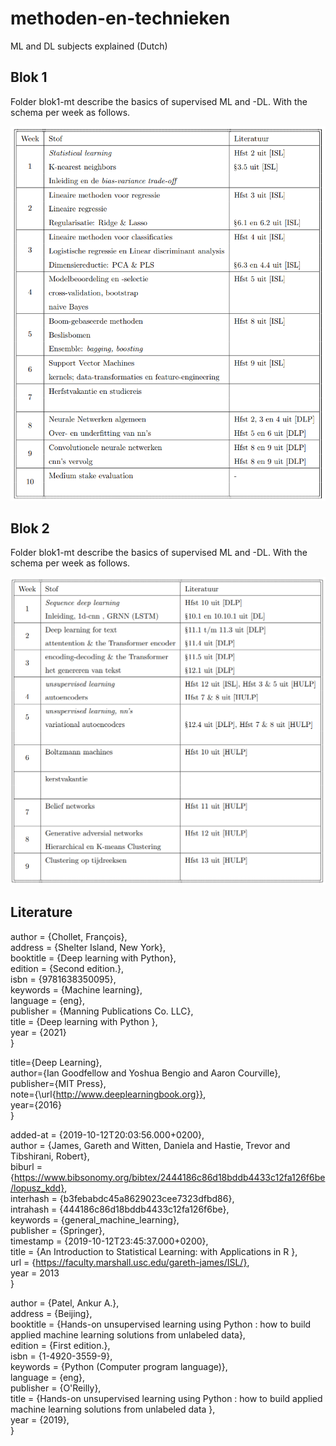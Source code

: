 # methoden-en-technieken
ML and DL subjects explained (Dutch)

## Blok 1
Folder blok1-mt describe the basics of supervised ML and -DL. With the schema per week as follows.

![SchemaBlok1](SchemaBlok1.png)

## Blok 2
Folder blok1-mt describe the basics of supervised ML and -DL. With the schema per week as follows.

![SchemaBlok2](SchemaBlok2.png)

## Literature
[DLP]:  
@book{alma9939375068105132,  
  author = {Chollet, François},  
  address = {Shelter Island, New York},  
  booktitle = {Deep learning with Python},  
  edition = {Second edition.},  
  isbn = {9781638350095},  
  keywords = {Machine learning},  
  language = {eng},  
  publisher = {Manning Publications Co. LLC},  
  title = {Deep learning with Python },  
  year = {2021}  
}  
  
[DL]:  
@book{Goodfellow-et-al-2016,  
  title={Deep Learning},  
  author={Ian Goodfellow and Yoshua Bengio and Aaron Courville},  
  publisher={MIT Press},  
  note={\url{http://www.deeplearningbook.org}},  
  year={2016}  
}  
  
[ISL]:  
@book{James2013,  
  added-at = {2019-10-12T20:03:56.000+0200},  
  author = {James, Gareth and Witten, Daniela and Hastie, Trevor and Tibshirani, Robert},  
  biburl = {https://www.bibsonomy.org/bibtex/2444186c86d18bddb4433c12fa126f6be/lopusz_kdd},  
  interhash = {b3febabdc45a8629023cee7323dfbd86},  
  intrahash = {444186c86d18bddb4433c12fa126f6be},  
  keywords = {general_machine_learning},  
  publisher = {Springer},  
  timestamp = {2019-10-12T23:45:37.000+0200},  
  title = {An Introduction to Statistical Learning: with Applications in R },  
  url = {https://faculty.marshall.usc.edu/gareth-james/ISL/},  
  year = 2013  
}  
  
[HULP]:  
@book{alma9939160894105132,  
  author = {Patel, Ankur A.},  
  address = {Beijing},  
  booktitle = {Hands-on unsupervised learning using Python : how to build applied machine learning solutions from unlabeled data},  
  edition = {First edition.},  
  isbn = {1-4920-3559-9},  
  keywords = {Python (Computer program language)},  
  language = {eng},  
  publisher = {O'Reilly},  
  title = {Hands-on unsupervised learning using Python : how to build applied machine learning solutions from unlabeled data },  
  year = {2019},  
}  
